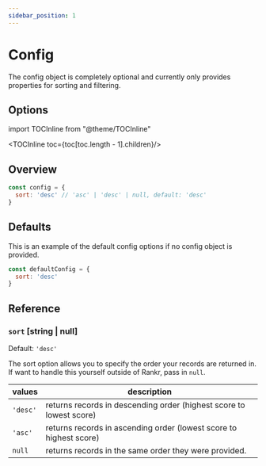 ```yaml
---
sidebar_position: 1
---
```


# Config
The config object is completely optional and currently only provides properties for sorting and filtering.

## Options
import TOCInline from "@theme/TOCInline"

<TOCInline toc={toc[toc.length - 1].children}/>

## Overview
```javascript
const config = {
  sort: 'desc' // 'asc' | 'desc' | null, default: 'desc'
}
```

## Defaults
This is an example of the default config options if no config object is provided.

```javascript
const defaultConfig = {
  sort: 'desc'
}
```

## Reference
### `sort` \[string | null]

Default: `'desc'`

The sort option allows you to specify the order your records are returned in. If want to handle this yourself outside of Rankr, pass in `null`.

| values   | description                                                         |
|----------|---------------------------------------------------------------------|
| `'desc'` | returns records in descending order (highest score to lowest score) |
| `'asc'`  | returns records in ascending order (lowest score to highest score)  |
| `null`   | returns records in the same order they were provided.               |

